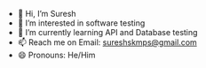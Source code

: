 - 👋 Hi, I’m Suresh
- 👀 I’m interested in software testing
- 🌱 I’m currently learning API and Database testing
- 📫 Reach me on Email: sureshskmps@gmail.com
- 😄 Pronouns: He/Him
<!---
Suresh-3067/Suresh-3067 is a ✨ special ✨ repository because its `README.md` (this file) appears on your GitHub profile.
You can click the Preview link to take a look at your changes.
--->
